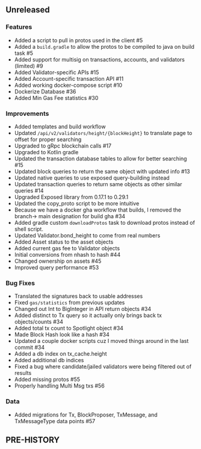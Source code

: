 <!--
Guiding Principles:

Changelogs are for humans, not machines.
There should be an entry for every single version.
The same types of changes should be grouped.
Versions and sections should be linkable.
The latest version comes first.
The release date of each version is displayed.
Mention whether you follow Semantic Versioning.

Usage:

Change log entries are to be added to the Unreleased section under the
appropriate stanza (see below). Each entry should ideally include a tag and
the Github issue reference in the following format:

* (<tag>) \#<issue-number> message

The issue numbers will later be link-ified during the release process so you do
not have to worry about including a link manually, but you can if you wish.

Types of changes (Stanzas):

"Features" for new features.
"Improvements" for changes in existing functionality.
"Deprecated" for soon-to-be removed features.
"Bug Fixes" for any bug fixes.
"Client Breaking" for breaking CLI commands and REST routes used by end-users.
"API Breaking" for breaking exported APIs used by developers building on SDK.
"State Machine Breaking" for any changes that result in a different AppState given same genesisState and txList.
Ref: https://keepachangelog.com/en/1.0.0/
-->

## Unreleased

### Features
* Added a script to pull in protos used in the client #5
* Added a `build.gradle` to allow the protos to be compiled to java on build task #5
* Added support for multisig on transactions, accounts, and validators (limited) #9
* Added Validator-specific APIs #15
* Added Account-specific transaction API #11
* Added working docker-compose script #10
* Dockerize Database #36
* Added Min Gas Fee statistics #30

### Improvements
* Added templates and build workflow
* Updated `/api/v2/validators/height/{blockHeight}` to translate page to offset for proper searching
* Upgraded to gRpc blockchain calls #17
* Upgraded to Kotlin gradle
* Updated the transaction database tables to allow for better searching #15
* Updated block queries to return the same object with updated info #13
* Updated native queries to use exposed query-building instead
* Updated transaction queries to return same objects as other similar queries #14
* Upgraded Exposed library from 0.17.1 to 0.29.1
* Updated the copy_proto script to be more intuitive
* Because we have a docker gha workflow that builds, I removed the branch-> main designation for build gha #34
* Added gradle custom `downloadProtos` task to download protos instead of shell script. 
* Updated Validator.bond_height to come from real numbers
* Added Asset status to the asset objects 
* Added current gas fee to Validator objects
* Initial conversions from nhash to hash #44
* Changed ownership on assets #45
* Improved query performance #53

### Bug Fixes
* Translated the signatures back to usable addresses
* Fixed `gas/statistics` from previous updates
* Changed out Int to BigInteger in API return objects #34
* Added distinct to Tx query so it actually only brings back tx objects/counts #34
* Added total tx count to Spotlight object #34
* Made Block Hash look like a hash #34
* Updated a couple docker scripts cuz I moved things around in the last commit #34
* Added a db index on tx_cache.height
* Added additional db indices
* Fixed a bug where candidate/jailed validators were being filtered out of results
* Added missing protos #55
* Properly handling Multi Msg txs #56

### Data
* Added migrations for Tx, BlockProposer, TxMessage, and TxMessageType data points #57

## PRE-HISTORY

